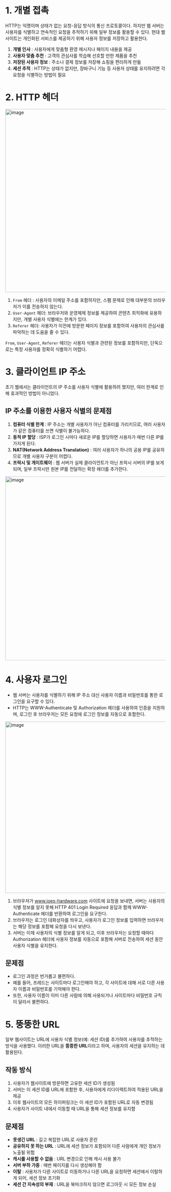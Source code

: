 # 1. 개별 접촉
HTTP는 익명이며 상태가 없는 요청-응답 방식의 통신 프로토콜이다. 하지만 웹 서버는 사용자를 식별하고 연속적인 요청을 추적하기 위해 일부 정보를 활용할 수 있다. 현대 웹사이트는 개인화된 서비스를 제공하기 위해 사용자 정보를 저장하고 활용한다.

1. **개별 인사** : 사용자에게 맞춤형 환영 메시지나 페이지 내용을 제공
2. **사용자 맞춤 추천** : 고객의 관심사를 학습해 선호할 만한 제품을 추천
3. **저장된 사용자 정보** : 주소나 결제 정보를 저장해 쇼핑을 편리하게 만듦
4. **세션 추적** : HTTP는 상태가 없지만, 장바구니 기능 등 사용자 상태를 유지하려면 각 요청을 식별하는 방법이 필요

# 2. HTTP 헤더
<img width="574" alt="image" src="https://github.com/user-attachments/assets/8cf8f888-76e9-46d6-b985-82eb4c287818" />

1. `From` 헤더 : 사용자의 이메일 주소를 포함하지만, 스팸 문제로 인해 대부분의 브라우저가 이를 전송하지 않는다.
2. `User-Agent` 헤더: 브라우저와 운영체제 정보를 제공하여 콘텐츠 최적화에 유용하지만, 개별 사용자 식별에는 한계가 있다.
3. `Referer` 헤더: 사용자가 이전에 방문한 페이지 정보를 포함하여 사용자의 관심사를 파악하는 데 도움을 줄 수 있다.

`From`, `User-Agent`, `Referer` 헤더는 사용자 식별과 관련된 정보를 포함하지만, 단독으로는 특정 사용자를 정확히 식별하기 어렵다.

# 3. 클라이언트 IP 주소
초기 웹에서는 클라이언트의 IP 주소를 사용자 식별에 활용하려 했지만, 여러 한계로 인해 효과적인 방법이 아니었다.

## IP 주소를 이용한 사용자 식별의 문제점
1. **컴퓨터 식별 한계** : IP 주소는 개별 사용자가 아닌 컴퓨터를 가리키므로, 여러 사용자가 같은 컴퓨터를 쓰면 식별이 불가능하다.
2. **동적 IP 할당** : ISP가 로그인 시마다 새로운 IP를 할당하면 사용자가 매번 다른 IP를 가지게 된다.
3. **NAT(Network Address Translation)** : 여러 사용자가 하나의 공용 IP를 공유하므로 개별 사용자 구분이 어렵다.
4. **프락시 및 게이트웨이** : 웹 서버가 실제 클라이언트가 아닌 프락시 서버의 IP를 보게 되며, 일부 프락시만 원본 IP를 전달하는 확장 헤더를 추가한다.

<img width="576" alt="image" src="https://github.com/user-attachments/assets/72ec13a3-9c66-42ac-985a-5a36aecb6712" />

# 4. 사용자 로그인
- 웹 서버는 사용자를 식별하기 위해 IP 주소 대신 사용자 이름과 비밀번호를 통한 로그인을 요구할 수 있다.
- HTTP는 WWW-Authenticate 및 Authorization 헤더를 사용하여 인증을 지원하며, 로그인 후 브라우저는 모든 요청에 로그인 정보를 자동으로 포함한다.

<img width="537" alt="image" src="https://github.com/user-attachments/assets/7b57fcd7-0923-48a3-8946-8f22d73d76b6" />

1. 브라우저가 www.joes-hardware.com 사이트에 요청을 보내면, 서버는 사용자의 식별 정보를 알지 못해 HTTP 401 Login Required 응답과 함께 WWW-Authenticate 헤더를 반환하여 로그인을 요구한다.
2. 브라우저는 로그인 대화상자를 띄우고, 사용자가 로그인 정보를 입력하면 브라우저는 해당 정보를 포함해 요청을 다시 보낸다.
3. 서버는 이제 사용자의 식별 정보를 알게 되고, 이후 브라우저는 요청할 때마다 Authorization 헤더에 사용자 정보를 자동으로 포함해 서버로 전송하여 세션 동안 사용자 식별을 유지한다.

## 문제점
- 로그인 과정은 번거롭고 불편하다. 
- 예를 들어, 프레드는 사이트마다 로그인해야 하고, 각 사이트에 대해 서로 다른 사용자 이름과 비밀번호를 기억해야 한다. 
- 또한, 사용자 이름이 이미 다른 사람에 의해 사용되거나 사이트마다 비밀번호 규칙이 달라서 불편하다.

# 5. 뚱뚱한 URL
일부 웹사이트는 URL에 사용자 식별 정보(예: 세션 ID)를 추가하여 사용자를 추적하는 방식을 사용했다. 이러한 URL을 **뚱뚱한 URL**이라고 하며, 사용자의 세션을 유지하는 데 활용된다.

## 작동 방식
1. 사용자가 웹사이트에 방문하면 고유한 세션 ID가 생성됨
2. 서버는 이 세션 ID를 URL에 포함한 후, 사용자에게 리다이렉트하여 적용된 URL을 제공
3. 이후 웹사이트의 모든 하이퍼링크는 이 세션 ID가 포함된 URL로 자동 변경됨
4. 사용자가 사이트 내에서 이동할 때 URL을 통해 세션 정보를 유지함

## 문제점
- **못생긴 URL** : 길고 복잡한 URL로 사용자 혼란
- **공유하지 못 하는 URL** : URL에 세션 정보가 포함되어 다른 사람에게 개인 정보가 노출될 위험
- **캐시를 사용할 수 없음** : URL 변경으로 인해 캐시 사용 불가
- **서버 부하 가중** : 매번 페이지를 다시 생성해야 함
- **이탈** : 사용자가 다른 사이트로 이동하거나 다른 URL을 요청하면 세션에서 이탈하게 되어, 세션 정보 초기화
- **세션 간 지속성의 부재** : URL을 북마크하지 않으면 로그아웃 시 모든 정보 손실